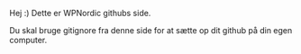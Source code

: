Hej :) 
Dette er WPNordic githubs side. 

Du skal bruge gitignore fra denne side for at sætte op dit github på din egen computer. 
